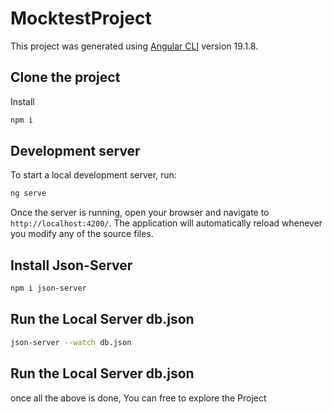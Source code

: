 # MocktestProject

This project was generated using [Angular CLI](https://github.com/angular/angular-cli) version 19.1.8.

## Clone the project

Install 

```bash
npm i
```

## Development server

To start a local development server, run:

```bash
ng serve
```

Once the server is running, open your browser and navigate to `http://localhost:4200/`. The application will automatically reload whenever you modify any of the source files.

## Install Json-Server

```bash
npm i json-server
```

## Run the Local Server db.json
```bash
json-server --watch db.json
```

## Run the Local Server db.json

once all the above is done, You can free to explore the Project


